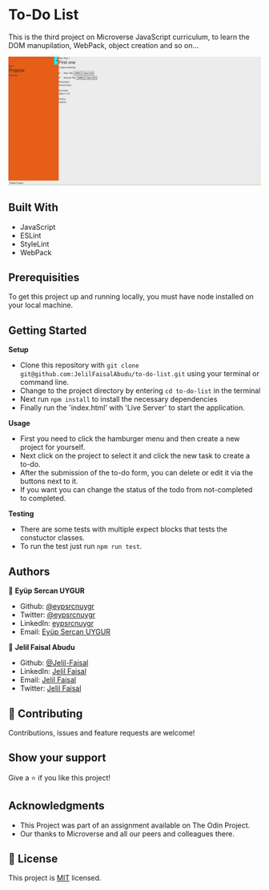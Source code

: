 # To-Do List

This is the third project on Microverse JavaScript curriculum, to learn the DOM manupilation, WebPack, object creation and so on...

![screenshot](./src/assets/Screenshot.png)<br>

## Built With

- JavaScript
- ESLint
- StyleLint
- WebPack

## Prerequisities

To get this project up and running locally, you must have node installed on your local machine.

## Getting Started

**Setup**

- Clone this repository with ```git clone git@github.com:JelilFaisalAbudu/to-do-list.git``` using your terminal or command line.<br>
- Change to the project directory by entering ```cd to-do-list``` in the terminal<br>
- Next run ```npm install``` to install the necessary dependencies<br>
- Finally run the 'index.html' with 'Live Server' to start the application.<br>

**Usage**
- First you need to click the hamburger menu and then create a new project for yourself.
- Next click on the project to select it and click the new task to create a to-do.
- After the submission of the to-do form, you can delete or edit it via the buttons next to it.
- If you want you can change the status of the todo from not-completed to completed.

**Testing**
- There are some tests with multiple expect blocks that tests the constuctor classes.
- To run the test just run ```npm run test```.

## Authors

👤 **Eyüp Sercan UYGUR**

-   Github: [@eypsrcnuygr](https://github.com/eypsrcnuygr)
-   Twitter: [@eypsrcnuygr](https://twitter.com/eypsrcnuygr)
-   LinkedIn: [eypsrcnuygr](https://www.linkedin.com/in/eypsrcnuygr/)
-   Email: [Eyüp Sercan UYGUR](sercanuygur@gmail.com)

👤 **Jelil Faisal Abudu**

-   Github: [@Jelil-Faisal](https://github.com/JelilFaisalAbudu)
-   LinkedIn: [Jelil Faisal](https://www.linkedin.com/in/jelilfaisalabudu/)
-   Email: [Jelil Faisal](abudujelilfaisal@gmail.com)
-   Twitter: [Jelil Faisal](https://twitter.com/jelilabudu)

## 🤝 Contributing

Contributions, issues and feature requests are welcome!

## Show your support

Give a ⭐️ if you like this project!

## Acknowledgments

-   This Project was part of an assignment available on The Odin Project.
-   Our thanks to Microverse and all our peers and colleagues there.

## 📝 License

This project is [MIT](lic.url) licensed.
